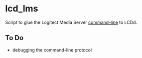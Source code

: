 # lcd_lms
Script to glue the Logitect Media Server 
[command-line](http://wiki.slimdevices.com/index.php/Logitech_Media_Server_CLI) to LCDd.

## To Do
- debugging the command-line protocol
